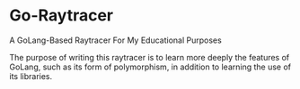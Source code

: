 # Go-Raytracer

A GoLang-Based Raytracer For My Educational Purposes

The purpose of writing this raytracer is to learn more deeply the features of GoLang,
such as its form of polymorphism, in addition to learning the use of its libraries.
